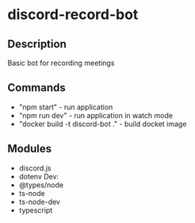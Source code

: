 # discord-record-bot
## Description
Basic bot for recording meetings

## Commands
 - "npm start" - run application
 - "npm run dev" - run application in watch mode
 - "docker build -t discord-bot ." - build docket image

## Modules
 - discord.js
 - dotenv
Dev:
 - @types/node
 - ts-node
 - ts-node-dev
 - typescript
